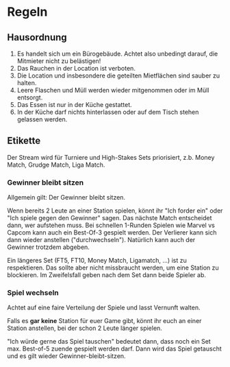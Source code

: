 # Regeln

## Hausordnung

1. Es handelt sich um ein Bürogebäude. Achtet also unbedingt darauf, die Mitmieter nicht zu belästigen!
1. Das Rauchen in der Location ist verboten.
1. Die Location und insbesondere die geteilten Mietflächen sind sauber zu halten.
1. Leere Flaschen und Müll werden wieder mitgenommen oder im Müll entsorgt.
1. Das Essen ist nur in der Küche gestattet.
1. In der Küche darf nichts hinterlassen oder auf dem Tisch stehen gelassen werden.

## Etikette

Der Stream wird für Turniere und High-Stakes Sets priorisiert, z.b. Money Match, Grudge Match, Liga Match.

### Gewinner bleibt sitzen

Allgemein gilt: Der Gewinner bleibt sitzen.

Wenn bereits 2 Leute an einer Station spielen, könnt ihr "Ich forder ein" oder "Ich spiele gegen den Gewinner" sagen.
Das nächste Match entscheidet dann, wer aufstehen muss. Bei schnellen 1-Runden Spielen wie Marvel vs Capcom kann auch ein Best-Of-3 gespielt werden.
Der Verlierer kann sich dann wieder anstellen ("durchwechseln"). Natürlich kann auch der Gewinner trotzdem abgeben.

Ein längeres Set (FT5, FT10, Money Match, Ligamatch, ...) ist zu respektieren. Das sollte aber nicht missbraucht werden, um eine Station zu blockieren. Im Zweifelsfall geben nach dem Set dann beide Spieler ab.

### Spiel wechseln

Achtet auf eine faire Verteilung der Spiele und lasst Vernunft walten.

Falls es **gar keine** Station für euer Game gibt, könnt ihr euch an einer Station anstellen, bei der schon 2 Leute länger spielen.

"Ich würde gerne das Spiel tauschen" bedeutet dann, dass noch ein Set max. Best-of-5 zuende gespielt werden darf. Dann wird das Spiel getauscht und es gilt wieder Gewinner-bleibt-sitzen.
